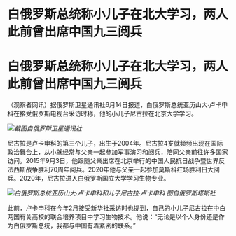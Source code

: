 # 白俄罗斯总统称小儿子在北大学习，两人此前曾出席中国九三阅兵

# 白俄罗斯总统称小儿子在北大学习，两人此前曾出席中国九三阅兵

（观察者网讯）据俄罗斯卫星通讯社6月14日报道，白俄罗斯总统亚历山大∙卢卡申科在接受俄罗斯电视台采访时称，他的小儿子尼古拉在北京大学学习。

![](https://inews.gtimg.com/newsapp_bt/0/15806182347/1000)_截图自俄罗斯卫星通讯社_

尼古拉是卢卡申科的第三个儿子，出生于2004年。尼古拉4岁就频频出现在国际政治舞台上，从小就经常与父亲一起参加军事演习和阅兵，陪同父亲前往许多国家访问。2015年9月3日，他跟随父亲出席在北京举行的中国人民抗日战争暨世界反法西斯战争胜利70周年阅兵。2020年他与父亲一起参加莫斯科红场胜利日大阅兵。2020年，尼古拉进入白俄罗斯国立大学学习生物专业。

![](https://inews.gtimg.com/newsapp_bt/0/15806182349/1000)_白俄罗斯总统亚历山大∙卢卡申科和儿子尼古拉·卢卡申科
图自俄罗斯塔斯社_

此前，卢卡申科在今年2月接受新华社采访时也提到，自己的小儿子尼古拉在中白两国有关高校的联合培养项目中学习生物技术。他说：“无论是以个人身份还是作为白俄罗斯总统，我都与中国有着紧密的联系。”

